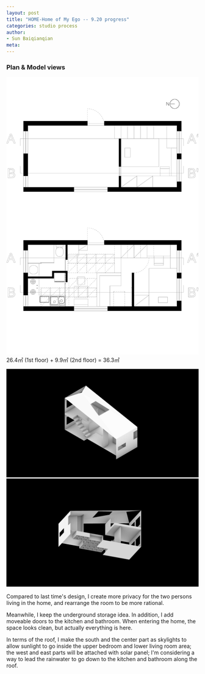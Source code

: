 ```yaml
---
layout: post
title: "HOME-Home of My Ego -- 9.20 progress"
categories: studio process
author:
- Sun Baiqianqian
meta:
---
```




### Plan & Model views

![1](https://raw.githubusercontent.com/SunBaiqianqian/SunBaiqianqian-Portfolio/master/assets/9.22.jpg)
26.4㎡ (1st floor) + 9.9㎡ (2nd floor) = 36.3㎡

![1](https://github.com/SunBaiqianqian/SunBaiqianqian-Portfolio/blob/master/assets/ViewCapture20210923_002439.jpg?raw=true)
![2](https://github.com/SunBaiqianqian/SunBaiqianqian-Portfolio/blob/master/assets/ViewCapture20210923_002847.jpg?raw=true)

Compared to last time's design, I create more privacy for the two persons living in the home, and rearrange the room to be more rational.

Meanwhile, I keep the underground storage idea. In addition, I add moveable doors to the kitchen and bathroom. When entering the home, the space looks clean, but actually everything is here.

In terms of the roof, I make the south and the center part as skylights to allow sunlight to go inside the upper bedroom and lower living room area; the west and east parts will be attached with solar panel; I'm considering a way to lead the rainwater to go down to the kitchen and bathroom along the roof.
